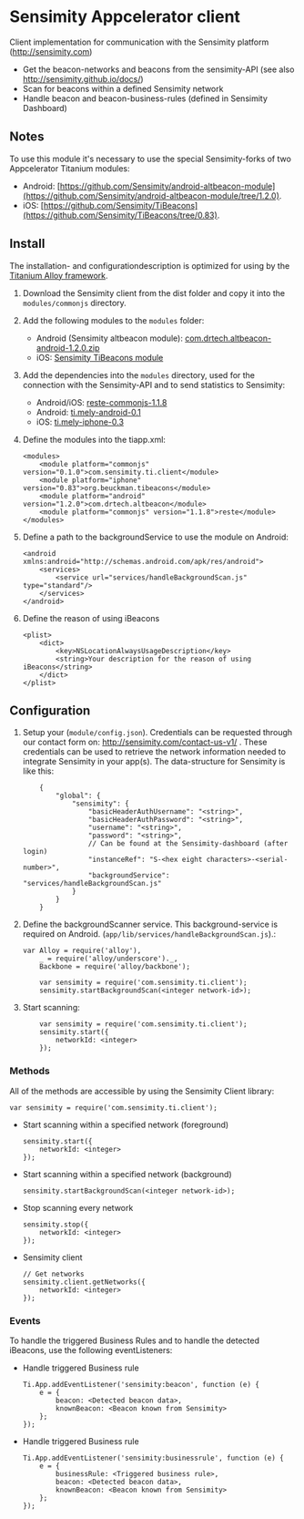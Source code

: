 # Sensimity Appcelerator client
Client implementation for communication with the Sensimity platform (http://sensimity.com)

  - Get the beacon-networks and beacons from the sensimity-API (see also http://sensimity.github.io/docs/)
  - Scan for beacons within a defined Sensimity network
  - Handle beacon and beacon-business-rules (defined in Sensimity Dashboard)

## Notes
To use this module it's necessary to use the special Sensimity-forks of two Appcelerator Titanium modules:
- Android: [https://github.com/Sensimity/android-altbeacon-module](https://github.com/Sensimity/android-altbeacon-module/tree/1.2.0).
- iOS: [https://github.com/Sensimity/TiBeacons](https://github.com/Sensimity/TiBeacons/tree/0.83).

## Install
The installation- and configurationdescription is optimized for using by the [Titanium Alloy framework](https://github.com/appcelerator/alloy).

1. Download the Sensimity client from the dist folder and copy it into the `modules/commonjs` directory.
2. Add the following modules to the `modules` folder:
    * Android (Sensimity altbeacon module): [com.drtech.altbeacon-android-1.2.0.zip ](https://github.com/Sensimity/android-altbeacon-module/blob/1.2.0/android/dist/com.drtech.altbeacon-android-1.2.0.zip)
    * iOS: [Sensimity TiBeacons module](https://github.com/Sensimity/TiBeacons/blob/0.83/org.beuckman.tibeacons-iphone-0.83.zip)
3. Add the dependencies into the `modules` directory, used for the connection with the Sensimity-API and to send statistics to Sensimity:
    * Android/iOS: [reste-commonjs-1.1.8](https://github.com/jasonkneen/RESTe/blob/master/dist/reste-commonjs-1.1.8.zip)
    * Android: [ti.mely-android-0.1](https://github.com/benbahrenburg/ti.mely/blob/master/Android/dist/ti.mely-android-0.1.zip)
    * iOS: [ti.mely-iphone-0.3](https://github.com/benbahrenburg/ti.mely/blob/master/iOS/dist/ti.mely-iphone-0.3.zip)
4. Define the modules into the tiapp.xml:

    ```
    <modules>
        <module platform="commonjs" version="0.1.0">com.sensimity.ti.client</module>
        <module platform="iphone" version="0.83">org.beuckman.tibeacons</module>
        <module platform="android" version="1.2.0">com.drtech.altbeacon</module>
        <module platform="commonjs" version="1.1.8">reste</module>
    </modules>
    ```
5. Define a path to the backgroundService to use the module on Android:

    ```
    <android xmlns:android="http://schemas.android.com/apk/res/android">
        <services>
            <service url="services/handleBackgroundScan.js" type="standard"/>
        </services>
    </android>
    ```
6. Define the reason of using iBeacons

    ```
    <plist>
        <dict>
            <key>NSLocationAlwaysUsageDescription</key>
            <string>Your description for the reason of using iBeacons</string>
        </dict>
    </plist>
    ```

## Configuration
1. Setup your (`module/config.json`). Credentials can be requested through our contact form on: http://sensimity.com/contact-us-v1/ . These credentials can be used to retrieve the network information needed to integrate Sensimity in your app(s). The data-structure for Sensimity is like this:

    ```
        {
            "global": {
                "sensimity": {
                    "basicHeaderAuthUsername": "<string>",
                    "basicHeaderAuthPassword": "<string>",
                    "username": "<string>",
                    "password": "<string>",
                    // Can be found at the Sensimity-dashboard (after login)
                    "instanceRef": "S-<hex eight characters>-<serial-number>",
                    "backgroundService": "services/handleBackgroundScan.js"
                }
            }
        }
    ```
2. Define the backgroundScanner service. This background-service is required on Android. (`app/lib/services/handleBackgroundScan.js`).:

    ```
    var Alloy = require('alloy'),
        _ = require('alloy/underscore')._,
        Backbone = require('alloy/backbone');

        var sensimity = require('com.sensimity.ti.client');
        sensimity.startBackgroundScan(<integer network-id>);
    ```
3. Start scanning:

    ```
        var sensimity = require('com.sensimity.ti.client');
        sensimity.start({
            networkId: <integer>
        });
    ```

### Methods
All of the methods are accessible by using the Sensimity Client library:

`var sensimity = require('com.sensimity.ti.client');`

* Start scanning within a specified network (foreground)

    ```
    sensimity.start({
        networkId: <integer>
    });
    ```
* Start scanning within a specified network (background)

    ```
    sensimity.startBackgroundScan(<integer network-id>);
    ```
* Stop scanning every network

    ```
    sensimity.stop({
        networkId: <integer>
    });
    ```
* Sensimity client

    ```
    // Get networks
    sensimity.client.getNetworks({
        networkId: <integer>
    });
    ```

### Events
To handle the triggered Business Rules and to handle the detected iBeacons, use the following eventListeners:

* Handle triggered Business rule

    ```
    Ti.App.addEventListener('sensimity:beacon', function (e) {
        e = {
            beacon: <Detected beacon data>,
            knownBeacon: <Beacon known from Sensimity>
        };
    });
    ```

* Handle triggered Business rule

    ```
    Ti.App.addEventListener('sensimity:businessrule', function (e) {
        e = {
            businessRule: <Triggered business rule>,
            beacon: <Detected beacon data>,
            knownBeacon: <Beacon known from Sensimity>
        };
    });
    ```
